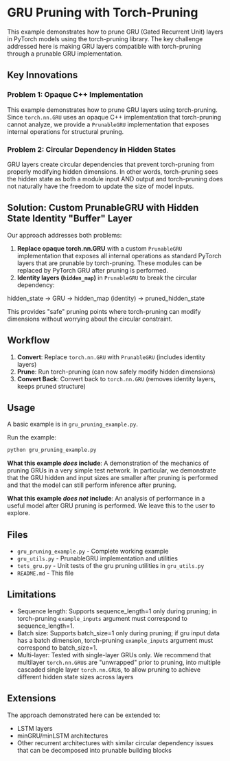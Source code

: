 # GRU Pruning with Torch-Pruning

This example demonstrates how to prune GRU (Gated Recurrent Unit) layers in PyTorch models using the torch-pruning library. The key challenge addressed here is making GRU layers compatible with torch-pruning through a prunable GRU implementation.

## Key Innovations

### Problem 1: Opaque C++ Implementation
This example demonstrates how to prune GRU layers using torch-pruning. Since `torch.nn.GRU` uses an opaque C++ implementation that torch-pruning cannot analyze, we provide a `PrunableGRU` implementation that exposes internal operations for structural pruning.

### Problem 2: Circular Dependency in Hidden States
GRU layers create circular dependencies that prevent torch-pruning from properly modifying hidden dimensions. In other words, torch-pruning sees the hidden state as both a module input AND output and torch-pruning does not naturally have the freedom to update the size of model inputs. 

## Solution: Custom PrunableGRU with Hidden State Identity "Buffer" Layer

Our approach addresses both problems:

1. **Replace opaque torch.nn.GRU** with a custom `PrunableGRU` implementation that exposes all internal operations as standard PyTorch layers that are prunable by torch-pruning. These modules can be replaced by PyTorch GRU after pruning is performed.
2. **Identity layers (`hidden_map`)** in `PrunableGRU` to break the circular dependency:

hidden_state → GRU → hidden_map (identity) → pruned_hidden_state

This provides "safe" pruning points where torch-pruning can modify dimensions without worrying about the circular constraint.

## Workflow

1. **Convert**: Replace `torch.nn.GRU` with `PrunableGRU` (includes identity layers)
2. **Prune**: Run torch-pruning (can now safely modify hidden dimensions)  
3. **Convert Back**: Convert back to `torch.nn.GRU` (removes identity layers, keeps pruned structure)

## Usage

A basic example is in `gru_pruning_example.py`. 

Run the example:
```bash
python gru_pruning_example.py
```

**What this example *does* include**: A demonstration of the mechanics of pruning GRUs in a very simple test network. In particular, we demonstrate that the GRU hidden and input sizes are smaller after pruning is performed and that the model can still perform inference after pruning.

**What this example *does not* include**: An analysis of  performance in a useful model after GRU pruning is performed. We leave this to the user to explore.

## Files
- `gru_pruning_example.py` - Complete working example
- `gru_utils.py` - PrunableGRU implementation and utilities
- `tets_gru.py` - Unit tests of the gru pruning utilities in `gru_utils.py`
- `README.md` - This file

## Limitations

- Sequence length: Supports sequence_length=1 only during pruning; in torch-pruning `example_inputs` argument must correspond to sequence_length=1.
- Batch size: Supports batch_size=1 only during pruning; if gru input data has a batch dimension, torch-pruning `example_inputs` argument must correspond to batch_size=1.
- Multi-layer: Tested with single-layer GRUs only. We recommend that multilayer `torch.nn.GRU`s are "unwrapped" prior to pruning, into multiple cascaded single layer `torch.nn.GRU`s, to allow pruning to achieve different hidden state sizes across layers

## Extensions

The approach demonstrated here can be extended to:
- LSTM layers
- minGRU/minLSTM architectures
- Other recurrent architectures with similar circular dependency issues that can be decomposed into prunable building blocks

